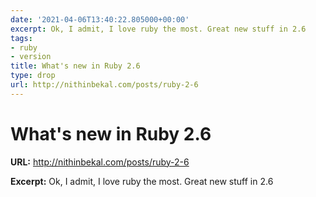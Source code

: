 ```yaml
---
date: '2021-04-06T13:40:22.805000+00:00'
excerpt: Ok, I admit, I love ruby the most. Great new stuff in 2.6
tags:
- ruby
- version
title: What's new in Ruby 2.6
type: drop
url: http://nithinbekal.com/posts/ruby-2-6
---
```


# What's new in Ruby 2.6

**URL:** http://nithinbekal.com/posts/ruby-2-6

**Excerpt:** Ok, I admit, I love ruby the most. Great new stuff in 2.6
